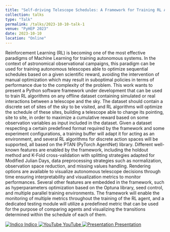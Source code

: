 ```yaml
---
title: "Self-driving Telescope Schedules: A Framework for Training RL Agents based on Telescope Data"
collection: talks
type: "Talk"
permalink: /talks/2023-10-10-talk-1
venue: "PyHEP 2023"
date: 2023-10-10
location: "Online"
---
```


Reinforcement Learning (RL) is becoming one of the most effective paradigms of Machine Learning for training autonomous systems.
In the context of astronomical observational campaigns, this paradigm can be used for training autonomous telescopes able to optimize sequential schedules based on a given scientific reward, avoiding the intervention of manual optimization which may result in suboptimal policies in terms of performance due to the complexity of the problem.
This work wants to present a Python software framework under development that can be used to train RL algorithms on any offline dataset containing simulated or real interactions between a telescope and the sky. The dataset should contain a discrete set of sites of the sky to be visited, and RL algorithms will optimize the schedule of these sites, building a telescope able to change its pointing, site to site, in order to maximize a cumulative reward based on some observation variables as input included in the dataset. 
Given a dataset respecting a certain predefined format required by the framework and some experiment configurations, a training buffer will adapt it for acting as an environment, and several RL algorithms for discrete action spaces will be supported, all based on the PTAN (PyTorch AgentNet) library.
Different well-known features are enabled by the framework, including the holdout method and K-Fold cross-validation with splitting strategies adapted for Modified Julian Days, data preprocessing strategies such as normalization, observation space reduction, and missing values handling.
Rendering options are available to visualize autonomous telescope decisions through time ensuring interpretability and visualization metrics to monitor performances.
Several other features are embedded in the framework, such as hyperparameters optimization based on the Optuna library, seed control, and multiple parallel training environments.
The framework will enable the monitoring of multiple metrics throughout the training of the RL agent, and a dedicated testing module will utilize a predefined metric that can be used for the purpose of comparing agents and visualizing the transitions determined within the schedule of each of them.

<a href="https://indico.cern.ch/event/1252095/overview">
    <img src="https://cdnjs.cloudflare.com/ajax/libs/font-awesome/5.15.3/css/all.min.css" alt="Indico"> Indico
</a>

<a href="https://www.youtube.com/watch?v=2Af6-e8Xb5c&list=PLKZ9c4ONm-VlAorAG8kR09ZqhMfHiH2LJ&index=13">
    <img src="https://cdnjs.cloudflare.com/ajax/libs/font-awesome/5.15.3/css/all.min.css" alt="YouTube"> YouTube
</a>

<a href="https://indico.cern.ch/event/1252095/contributions/5593573/attachments/2731405/4748447/Presentation.pdf">
    <img src="https://cdnjs.cloudflare.com/ajax/libs/font-awesome/5.15.3/css/all.min.css" alt="Presentation"> Presentation
</a>